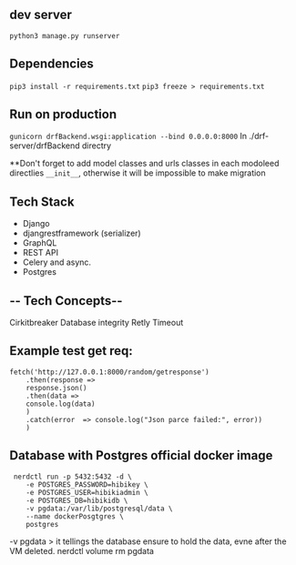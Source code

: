 
## dev server
`python3 manage.py runserver`

## Dependencies
`pip3 install -r requirements.txt`
`pip3 freeze > requirements.txt`


## Run on production
`gunicorn drfBackend.wsgi:application --bind 0.0.0.0:8000`
In ./drf-server/drfBackend directry

**Don't forget to add model classes and urls classes in each modoleed directlies `__init__`, otherwise it will be impossible to make migration


## Tech Stack
* Django
* djangrestframework (serializer)
* GraphQL
* REST API
* Celery and async.
* Postgres

## -- Tech Concepts--
Cirkitbreaker
Database integrity
Retly
Timeout


## Example test get req:
```
fetch('http://127.0.0.1:8000/random/getresponse') 
    .then(response => 
    response.json()
    .then(data =>
    console.log(data)
    )
    .catch(error  => console.log("Json parce failed:", error))
    )
```

## Database with Postgres official docker image
```
 nerdctl run -p 5432:5432 -d \
    -e POSTGRES_PASSWORD=hibikey \
    -e POSTGRES_USER=hibikiadmin \
    -e POSTGRES_DB=hibikidb \
    -v pgdata:/var/lib/postgresql/data \
    --name dockerPosgtgres \
    postgres
```

-v pgdata > it tellings the database ensure to hold the data, evne after the VM deleted.
nerdctl volume rm pgdata